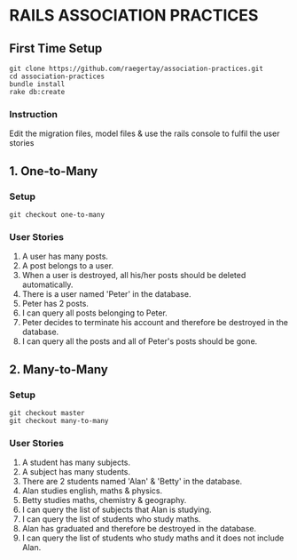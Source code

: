 # RAILS ASSOCIATION PRACTICES

## First Time Setup
```
git clone https://github.com/raegertay/association-practices.git
cd association-practices
bundle install
rake db:create 
```
### Instruction
Edit the migration files, model files & use the rails console to fulfil the user stories

## 1. One-to-Many
### Setup
```
git checkout one-to-many
```
### User Stories
1. A user has many posts.
2. A post belongs to a user.
3. When a user is destroyed, all his/her posts should be deleted automatically.
4. There is a user named 'Peter' in the database.
5. Peter has 2 posts.
6. I can query all posts belonging to Peter.
7. Peter decides to terminate his account and therefore be destroyed in the database.
8. I can query all the posts and all of Peter's posts should be gone.

## 2. Many-to-Many
### Setup
```
git checkout master
git checkout many-to-many
```
### User Stories
1. A student has many subjects.
2. A subject has many students.
3. There are 2 students named 'Alan' & 'Betty' in the database.
4. Alan studies english, maths & physics.
5. Betty studies maths, chemistry & geography.
6. I can query the list of subjects that Alan is studying.
7. I can query the list of students who study maths.
8. Alan has graduated and therefore be destroyed in the database.
9. I can query the list of students who study maths and it does not include Alan.
